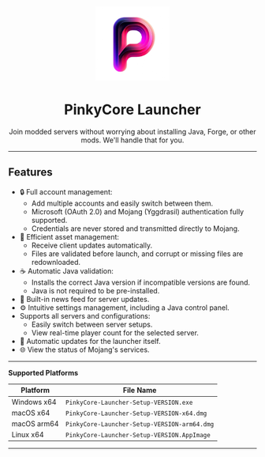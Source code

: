 <p align="center"><img src="./app/assets/images/SealCircle.png" width="150px" height="150px" alt="aventium softworks"></p>

<h1 align="center">PinkyCore Launcher</h1>

<p align="center">Join modded servers without worrying about installing Java, Forge, or other mods. We'll handle that for you.</p>

---

## Features

- 🔒 Full account management:
  - Add multiple accounts and easily switch between them.
  - Microsoft (OAuth 2.0) and Mojang (Yggdrasil) authentication fully supported.
  - Credentials are never stored and transmitted directly to Mojang.
- 📂 Efficient asset management:
  - Receive client updates automatically.
  - Files are validated before launch, and corrupt or missing files are redownloaded.
- ☕ Automatic Java validation:
  - Installs the correct Java version if incompatible versions are found.
  - Java is not required to be pre-installed.
- 📰 Built-in news feed for server updates.
- ⚙️ Intuitive settings management, including a Java control panel.
- Supports all servers and configurations:
  - Easily switch between server setups.
  - View real-time player count for the selected server.
- 🔄 Automatic updates for the launcher itself.
- 🌐 View the status of Mojang's services.

---

**Supported Platforms**

| Platform    | File Name                                 |
|-------------|-------------------------------------------|
| Windows x64 | `PinkyCore-Launcher-Setup-VERSION.exe`    |
| macOS x64   | `PinkyCore-Launcher-Setup-VERSION-x64.dmg`|
| macOS arm64 | `PinkyCore-Launcher-Setup-VERSION-arm64.dmg` |
| Linux x64   | `PinkyCore-Launcher-Setup-VERSION.AppImage`|

---
